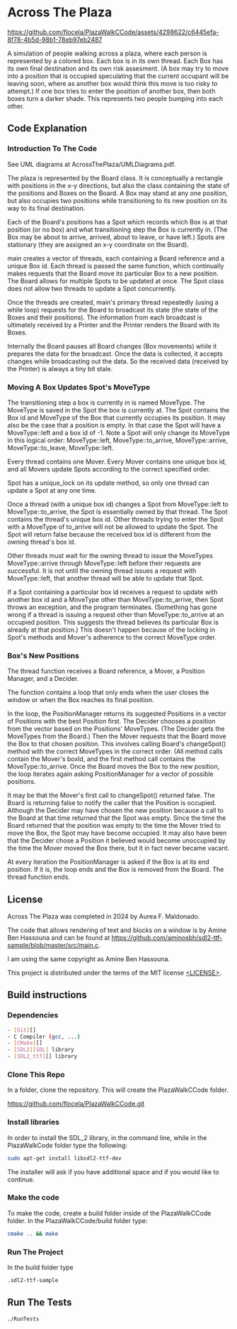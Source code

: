 # Across The Plaza 

https://github.com/flocela/PlazaWalkCCode/assets/4298622/c6445efa-8f78-4b5d-98b1-78eb97eb2487

A simulation of people walking across a plaza, where each person is represented by a colored box. Each box is in its own thread. Each Box has its own final destination and its own risk assesment. (A box may try to move into a position that is occupied speculating that the current occupant will be leaving soon, where as another box would think this move is too risky to attempt.) If one box tries to enter the position of another box, then both boxes turn a darker shade. This represents two people bumping into each other.

## Code Explanation

### Introduction To The Code 

See UML diagrams at AcrossThePlaza/UMLDiagrams.pdf.

The plaza is represented by the Board class. It is conceptually a rectangle with positions in the x-y directions, but also the class containing the state of the positions and Boxes on the Board. A Box may stand at any one position, but also occupies two positions while transitioning to its new position on its way to its final destination.

Each of the Board's positions has a Spot which records which Box is at that position (or no box) and what transitioning step the Box is currently in. (The Box may be about to arrive, arrived, about to leave, or have left.) Spots are stationary (they are assigned an x-y coordinate on the Board).

main creates a vector of threads, each containing a Board reference and a unique Box id. Each thread is passed the same function, which continually makes requests that the Board move its particular Box to a new position. The Board allows for multiple Spots to be updated at once. The Spot class does not allow two threads to update a Spot concurrently.

Once the threads are created, main's primary thread repeatedly (using a while loop) requests for the Board to broadcast its state (the state of the Boxes and their positions). The information from each broadcast is ultimately received by a Printer and the Printer renders the Board with its Boxes.

Internally the Board pauses all Board changes (Box movements) while it prepares the data for the broadcast. Once the data is collected, it accepts changes while broadcasting out the data. So the received data (received by the Printer) is always a tiny bit stale.

### Moving A Box Updates Spot's MoveType

The transitioning step a box is currently in is named MoveType. The MoveType is saved in the Spot the box is currently at. The Spot contains the Box id and MoveType of the Box that currently occupies its position. It may also be the case that a position is empty. In that case the Spot will have a MoveType::left and a box id of -1. Note a Spot will only change its MoveType in this logical order: MoveType::left, MoveType::to_arrive, MoveType::arrive, MoveType::to_leave, MoveType::left.

Every thread contains one Mover. Every Mover contains one unique box id, and all Movers update Spots according to the correct specified order.

Spot has a unique_lock on its update method, so only one thread can update a Spot at any one time.

Once a thread (with a unique box id) changes a Spot from MoveType::left to MoveType::to_arrive, the Spot is essentially owned by that thread. The Spot contains the thread's unique box id. Other threads trying to enter the Spot with a MoveType of to_arrive will not be allowed to update the Spot. The Spot will return false because the received box id is different from the owning thread's box id.

Other threads must wait for the owning thread to issue the MoveTypes MoveType::arrive through MoveType::left before their requests are successful. It is not until the owning thread issues a request with MoveType::left, that another thread will be able to update that Spot. 

If a Spot containing a particular box id receives a request to update with another box id and a MoveType other than MoveType::to_arrive, then Spot throws an exception, and the program terminates. (Something has gone wrong if a thread is issuing a request other than MoveType::to_arrive at an occupied position. This suggests the thread believes its particular Box is already at that position.) This doesn't happen because of the locking in Spot's methods and Mover's adherence to the correct MoveType order.

### Box's New Positions

The thread function receives a Board reference, a Mover, a Position Manager, and a Decider.

The function contains a loop that only ends when the user closes the window or when the Box reaches its final position.

In the loop, the PositionManager returns its suggested Positions in a vector of Positions with the best Position first. The Decider chooses a position from the vector based on the Positions' MoveTypes. (The Decider gets the MoveTypes from the Board.) Then the Mover requests that the Board move the Box to that chosen position. This involves calling Board's changeSpot() method with the correct MoveTypes in the correct order. (All method calls contain the Mover's boxId, and the first method call contains the MoveType::to_arrive. Once the Board moves the Box to the new position, the loop iterates again asking PositionManager for a vector of possible positions.

It may be that the Mover's first call to changeSpot() returned false. The Board is returning false to notify the caller that the Position is occupied. Although the Decider may have chosen the new position because a call to the Board at that time returned that the Spot was empty. Since the time the Board returned that the position was empty to the time the Mover tried to move the Box, the Spot may have become occupied. It may also have been that the Decider chose a Position it believed would become unoccupied by the time the Mover moved the Box there, but it in fact never became vacant.

At every iteration the PositionManager is asked if the Box is at its end position. If it is, the loop ends and the Box is removed from the Board. The thread function ends.

## License
Across The Plaza was completed in 2024 by Aurea F. Maldonado.

The code that allows rendering of text and blocks on a window is by Amine Ben Hassouna and can be found at https://github.com/aminosbh/sdl2-ttf-sample/blob/master/src/main.c.

I am using the same copyright as Amine Ben Hassouna.

This project is distributed under the terms of the MIT license
[&lt;LICENSE&gt;](LICENSE).

## Build instructions

### Dependencies

```sh
- [Git][]
- C Compiler (gcc, ...)
- [CMake][]
- [SDL2][SDL] library
- [SDL2_ttf][] library
```

### Clone This Repo

In a folder, clone the repository. This will create the PlazaWalkCCode folder.

https://github.com/flocela/PlazaWalkCCode.git

### Install libraries

In order to install the SDL_2 library, in the command line, while in the PlazaWalkCode folder type the following:

```sh
sudo apt-get install libsdl2-ttf-dev
```

The installer will ask if you have additional space and if you would like to continue.

### Make the code

To make the code, create a build folder inside of the PlazaWalkCCode folder. In the PlazaWalkCCode/build folder type:
```sh
cmake .. && make
```

### Run The Project

In the build folder type

```sh
.sdl2-ttf-sample
```

## Run The Tests

```sh
./RunTests
```

